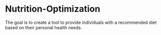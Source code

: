 # Nutrition-Optimization
The goal is to create a tool to provide individuals with a recommended diet based on their personal health needs.
